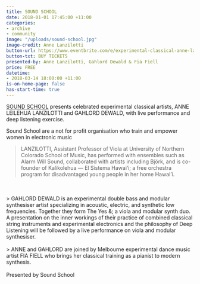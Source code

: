 ```yaml
---
title: SOUND SCHOOL
date: 2018-01-01 17:45:00 +11:00
categories:
- archive
- community
image: "/uploads/sound-school.jpg"
image-credit: Anne Lanzilotti
button-url: https://www.eventbrite.com/e/experimental-classical-anne-lanzilotti-gahlord-dewald-fia-fiell-tickets-42938186271
button-txt: BUY TICKETS
presented-by: Anne Lanzilotti, Gahlord Dewald & Fia Fiell
price: FREE
datetime:
- 2018-03-14 18:00:00 +11:00
is-on-home-page: false
has-start-time: true
---
```


[SOUND SCHOOL](https://www.melbournesoundschool.org/) presents celebrated experimental classical artists, ANNE LEILEHUA LANZILOTTI and GAHLORD DEWALD, with live performance and deep listening exercise. 

Sound School are a not for profit organisation who train and empower women in electronic music

> LANZILOTTI, Assistant Professor of Viola at University of Northern Colorado School of Music, has performed with ensembles such as Alarm Will Sound, collaborated with artists including Björk, and is co-founder of Kalikolehua — El Sistema Hawai‘i; a free orchestra program for disadvantaged young people in her home Hawai’i. 
<br>
<br>
> GAHLORD DEWALD is an experimental double bass and modular synthesiser artist specializing in acoustic, electric, and synthetic low frequencies. Together they form The Yes &; a viola and modular synth duo. A presentation on the inner workings of their practice of combined classical string instruments and experimental electronics and the philosophy of Deep Listening will be followed by a live performance on viola and modular synthesiser. 
<br>
<br>
> ANNE and GAHLORD are joined by Melbourne experimental dance music artist FIA FIELL who brings her classical training as a pianist to modern synthesis. 
<br>
<br>
Presented by Sound School